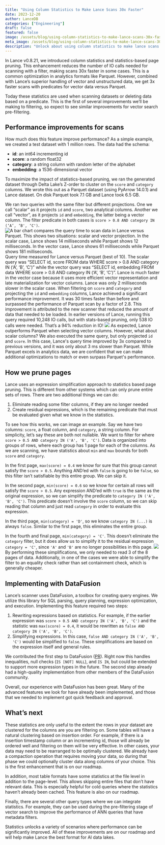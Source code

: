 ```yaml
---
title: "Using Column Statistics to Make Lance Scans 30x Faster"
date: 2023-12-20
author: LanceDB
categories: ["Engineering"]
draft: false
featured: false
image: /assets/blog/using-column-statistics-to-make-lance-scans-30x-faster-86402ca541ee/preview-image.png
meta_image: /assets/blog/using-column-statistics-to-make-lance-scans-30x-faster-86402ca541ee/preview-image.png
description: "Unlock about using column statistics to make lance scans 30x faster. Get practical steps, examples, and best practices you can use now."
---
```


In Lance v0.8.21, we introduced column statistics and statistics-based page pruning. This enhancement reduces the number of IO calls needed for scanning with a filter, making scans 30x faster in some cases. This is a common optimization in analytics formats like Parquet. However, combined with Lance’s superior handling of vector and unstructured data, we get 3x faster scans with predicates for vector data versus Parquet.

Today these statistics are used when scanning datasets or deleting data based on a predicate. This is the first of several improvements we’ll be making to filtering, so expect to see similar improvements for vector search pre-filtering.

## Performance improvements for scans

How much does this feature improve performance? As a simple example, we created a test dataset with 1 million rows. The data had the schema:

- **id**: an int64 incrementing id
- **score**: a random float32
- **category**: a string column with random letter of the alphabet
- **embedding**: a 1536-dimensional vector

To maximize the impact of statistics-based pruning, we ran the generated dataset through Delta Lake’s Z-order to cluster on the `score` and `category` columns. We wrote this out as a Parquet dataset (using PyArrow 14.0.1) and Lance dataset. On disk Parquet took 7.1 GB and Lance took 6.5 GB.

We ran two queries with the same filter but different projections. One we call “scalar” as it projects `id` and `score`, two analytical columns. Another we call “vector”, as it projects `id` and `embedding`, the latter being a vector column. The filter predicate in both cases is `score > 0.8 AND category IN (‘A’, ‘B', ‘C')`.
![A bar chart compares the query time to scan data in Lance versus Parquet. This shows two situations: scalar and vector projection. In the scalar case, Lance shows 14 milliseconds while Parquet shows 12 milliseconds. In the vector case, Lance shows 61 milliseconds while Parquet shows 181 milliseconds.](https://miro.medium.com/v2/resize:fit:626/1*7tXr8Z4-O2Xj0i4Nrk69Dw.png)Query time measured for Lance versus Parquet (best of 10). The scalar query was “SELECT id, score FROM data WHERE score > 0.8 AND category IN (‘A’, ‘B’, ‘C’)” while the vector query was “SELECT id, embedding FROM data WHERE score > 0.8 AND category IN (‘A’, ‘B’, ‘C’)”. Lance is much faster in the vector case because it uses more efficient vector representation and late materialization for vector columns. Lance was only 2 milliseconds slower in the scalar case.
When filtering on `score` and `category` and projecting the `id` and `embedding` columns, Lance achieved a significant performance improvement. It was 30 times faster than before and surpassed the performance of Parquet scan by a factor of 2.8. This improvement is attributed to the new scanner that reduced the amount of data that needed to be loaded. In earlier versions of Lance, running this query required 10,248 IO calls, but with stats-based pruning, only 538 IO calls were needed. That’s a 94% reduction in IO!
![](https://miro.medium.com/v2/resize:fit:770/1*M0NV2WemCVfpZyEDdPeaQA.png)
As expected, Lance outperforms Parquet when selecting vector columns. However, what about scalar columns? We also executed the same query, but only projected `id` and `score`. In this case, Lance's query time improved by 3x compared to previous versions, and it was only about 3 ms slower than Parquet. While Parquet excels in analytics data, we are confident that we can make additional optimizations to match or even surpass Parquet's performance.

## How we prune pages

Lance uses an expression simplification approach to statistics based page pruning. This is different from other systems which can only prune entire sets of rows. There are two additional things we can do:

1. Eliminate reading some filter columns, if they are no longer needed
2. Create residual expressions, which is the remaining predicate that must be evaluated given what we know in the statistics.

To see how this works, we can image an example. Say we have two columns: `score`, a float column, and `category`, a string column. For simplicity, let’s say these are both not nullable. We want to filter for where `score > 0.5 AND category IN ('A', 'B', 'C')`. Data is organized into groups of rows, where each group has 1 page for each of the columns. As we are scanning, we have statistics about `min` and `max` bounds for both `score` and `category`.

In the first page, `max(score) = 0.4` we know for sure that this group cannot satisfy the `score > 0.5`. Anything AND’ed with `false` is going to be `false`, so this filter isn’t satisfiable by this entire group. We can skip it.

In the second page, `min(score) = 0.6` so we know for certain all rows will satisfy the `score > 0.5`. Any expression AND’ed with `true` is the same as the original expression, so we can simplify the predicate to `category IN ('A', 'B', 'C')`. This predicate doesn’t involve the `score` column, so we can skip reading that column and just read `category` in order to evaluate this expression.

In the third page, `min(category) = 'D'`, so we know `category IN (...)` is always `false`. Similar to the first page, this eliminates the entire group.

In the fourth and final page, `min(category) = 'C'`. This doesn’t eliminate the `category` filter, but it does allow us to simplify it to the residual expression `category = 'C'`, since `'A'` and `'B'` are no longer possibilities in this page.
![](https://miro.medium.com/v2/resize:fit:770/1*j_KLVrtfn0CJh0kBTn2P1Q.png)
By performing these simplifications, we only needed to read 3 of the 8 pages of data. Additionally, in one of the cases we were able to simplify the filter to an equality check rather than set containment check, which is generally cheaper.

## Implementing with DataFusion

Lance’s scanner uses DataFusion, a toolbox for creating query engines. We utilize this library for SQL parsing, query planning, expression optimization, and execution. Implementing this feature required two steps:

1. Rewriting expressions based on statistics. For example, if the earlier expression was `score > 0.5 AND category IN ('A', 'B', 'C')` and the statistic was `max(score) = 0.4`, it would be rewritten as `false AND category IN ('A', 'B', 'C')`.
2. Simplifying expressions. In this case, `false AND category IN ('A', 'B', 'C')` would be simplified to `false`. These simplifications are based on the expression itself and general rules.

We contributed the first step to DataFusion ([PR](https://github.com/apache/arrow-datafusion/pull/7467)). Right now this handles inequalities, null checks (`IS [NOT] NULL`), and `IS IN`, but could be extended to support more expression types in the future. The second step already had a high-quality implementation from other members of the DataFusion community.

Overall, our experience with DataFusion has been great. Many of the advanced features we look for have already been implemented, and those that we needed to implement got quick feedback and approval.

## What’s next

These statistics are only useful to the extent the rows in your dataset are clustered for the columns are you are filtering on. Some tables will have a natural clustering based on insertion order. For example, if there is a insertion timestamp column or an incrementing id, those will already be ordered well and filtering on them will be very effective. In other cases, your data may need to be rearranged to be optimally clustered. We already have a compaction operation that requires moving your data, so during that phase we could optionally cluster data along columns of your choice. This is the first enhancement that is on our roadmap.

In addition, most table formats have some statistics at the file level in addition to the page-level. This allows skipping entire files that don’t have relevant data. This is especially helpful for cold queries where the statistics haven’t already been cached. This feature is also on our roadmap.

Finally, there are several other query types where we can integrate statistics. For example, they can be used during the pre-filtering stage of vector search to improve the performance of ANN queries that have metadata filters.

Statistics unlocks a variety of scenarios where performance can be significantly improved. All of these improvements are on our roadmap and will help make Lance the best format for AI data lakes.
